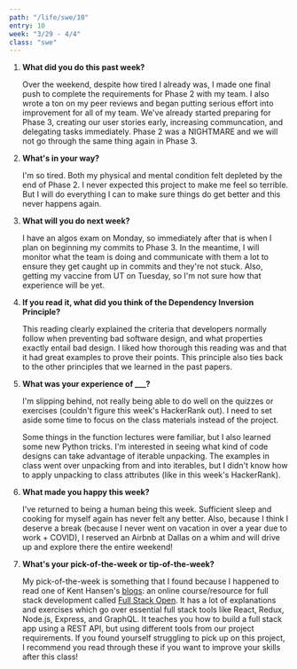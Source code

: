 ```yaml
---
path: "/life/swe/10"
entry: 10
week: "3/29 - 4/4"
class: "swe"
---
```


1. **What did you do this past week?**

    Over the weekend, despite how tired I already was, I made one final push to complete the requirements for Phase 2 with my team. I also wrote a ton on my peer reviews and began putting serious effort into improvement for all of my team. We've already started preparing for Phase 3, creating our user stories early, increasing communcation, and delegating tasks immediately. Phase 2 was a NIGHTMARE and we will not go through the same thing again in Phase 3.

1. **What's in your way?**

    I'm so tired. Both my physical and mental condition felt depleted by the end of Phase 2. I never expected this project to make me feel so terrible. But I will do everything I can to make sure things do get better and this never happens again.

1. **What will you do next week?**

    I have an algos exam on Monday, so immediately after that is when I plan on beginning my commits to Phase 3. In the meantime, I will monitor what the team is doing and communicate with them a lot to ensure they get caught up in commits and they're not stuck. Also, getting my vaccine from UT on Tuesday, so I'm not sure how that experience will be yet.

1. **If you read it, what did you think of the Dependency Inversion Principle?**

    This reading clearly explained the criteria that developers normally follow when preventing bad software design, and what properties exactly entail bad design. I liked how thorough this reading was and that it had great examples to prove their points. This principle also ties back to the other principles that we learned in the past papers.

1. **What was your experience of ___?**

    I'm slipping behind, not really being able to do well on the quizzes or exercises (couldn't figure this week's HackerRank out). I need to set aside some time to focus on the class materials instead of the project.
    
    Some things in the function lectures were familiar, but I also learned some new Python tricks. I'm interested in seeing what kind of code designs can take advantage of iterable unpacking. The examples in class went over unpacking from and into iterables, but I didn't know how to apply unpacking to class attributes (like in this week's HackerRank).

1. **What made you happy this week?**

    I've returned to being a human being this week. Sufficient sleep and cooking for myself again has never felt any better. Also, because I think I deserve a break (because I never went on vacation in over a year due to work + COVID), I reserved an Airbnb at Dallas on a whim and will drive up and explore there the entire weekend!

1. **What's your pick-of-the-week or tip-of-the-week?**

    My pick-of-the-week is something that I found because I happened to read one of Kent Hansen's [blogs](https://kenthansen98.medium.com/cs-373-spring-2021-kent-hansen-4-2d1f326ba385): an online course/resource for full stack development called [Full Stack Open](https://fullstackopen.com/en/). It has a lot of explanations and exercises which go over essential full stack tools like React, Redux, Node.js, Express, and GraphQL. It teaches you how to build a full stack app using a REST API, but using different tools from our project requirements. If you found yourself struggling to pick up on this project, I recommend you read through these if you want to improve your skills after this class!
